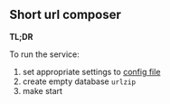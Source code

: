 ## Short url composer

**TL;DR**

To run the service:
1. set appropriate settings to [config file](config.yaml)
2. create empty database `urlzip`
3. make start